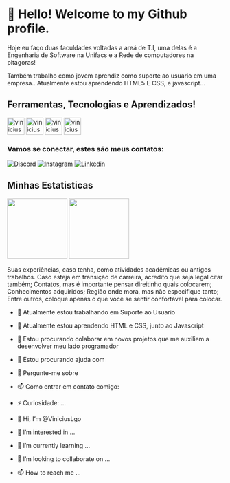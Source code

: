 
# 👋 Hello! Welcome to my Github profile.

Hoje eu faço duas faculdades voltadas a areá de T.I, uma delas é a Engenharia de Software na Unifacs e a Rede de computadores na pitagoras!

  Também trabalho como jovem aprendiz como suporte ao usuario em uma empresa..
Atualmente estou aprendendo HTML5 E CSS, e javascript...



## Ferramentas, Tecnologias e Aprendizados!
<div>

  <img align="center" alt="vinicius-HTML5" width="40" height="40" src="https://cdn.jsdelivr.net/gh/devicons/devicon/icons/html5/html5-original.svg"/>
  <img align="center" alt="vinicius-CSS" width="40" height="40" src="https://cdn.jsdelivr.net/gh/devicons/devicon/icons/css3/css3-original.svg"/>
  <img align="center" alt="vinicius-AFTER" width="40" height="40" src="https://cdn.jsdelivr.net/gh/devicons/devicon/icons/aftereffects/aftereffects-original.svg"/>
  <img align="center" alt="vinicius-JAVASCRIPT" width="40" height="40" src="https://cdn.jsdelivr.net/gh/devicons/devicon/icons/javascript/javascript-original.svg"/>

</div>

### Vamos se conectar, estes são meus contatos: 

  [![Discord](https://img.shields.io/badge/Discord-7289DA?style=for-the-badge&logo=discord&logoColor=white)]()
  [![Instagram](https://img.shields.io/badge/Instagram-E4405F?style=for-the-badge&logo=instagram&logoColor=white)](https://www.instagram.com/v1n1c1us.404/)
  [![Linkedin](https://img.shields.io/badge/LinkedIn-0077B5?style=for-the-badge&logo=linkedin&logoColor=white)](https://www.linkedin.com/in/vinicius-lago-cruz-389551245/)


## Minhas Estatisticas
<div>
  <img height="140em" src="https://github-readme-stats.vercel.app/api?username=ViniciusLgo&show_icons=true&theme=tokyonight"/>    <img height="140em" src="https://github-readme-stats.vercel.app/api/top-langs/?username=ViniciusLgo&layout=compact&theme=tokyonight"/>
 </div>








Suas experiências, caso tenha, como atividades acadêmicas ou antigos trabalhos. Caso esteja em transição de carreira, acredito que seja legal citar também;
Contatos, mas é importante pensar direitinho quais colocarem;
Conhecimentos adquiridos;
Região onde mora, mas não especifique tanto;
Entre outros, coloque apenas o que você se sentir confortável para colocar.

- 🔭 Atualmente estou trabalhando em Suporte ao Usuario
- 🌱 Atualmente estou aprendendo HTML e CSS, junto ao Javascript
- 👯 Estou procurando colaborar em novos projetos que me auxiliem a desenvolver meu lado programador
- 🤔 Estou procurando ajuda com
- 💬 Pergunte-me sobre
- 📫 Como entrar em contato comigo:
- ⚡ Curiosidade: ...




          

- 👋 Hi, I’m @ViniciusLgo
- 👀 I’m interested in ...
- 🌱 I’m currently learning ...
- 💞️ I’m looking to collaborate on ...
- 📫 How to reach me ...

<!---
ViniciusLgo/ViniciusLgo is a ✨ special ✨ repository because its `README.md` (this file) appears on your GitHub profile.
You can click the Preview link to take a look at your changes.
--->
